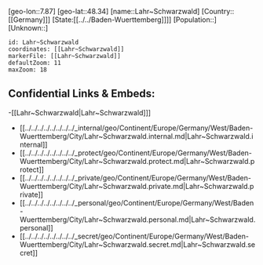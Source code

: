 ﻿---
location: [48.34,7.87]
mapzoom: [7,12] 
mapmarker: city 
type: City
tags:
- geo/City


SpocWebEntityId: 31787
isDeleted: false
confidential: public

---
[geo-lon::7.87]
[geo-lat::48.34]
[name::Lahr~Schwarzwald]
[Country::[[Germany]]]
[State:[[../../Baden-Wuerttemberg]]]]
[Population::]
[Unknown::]


```leaflet
id: Lahr~Schwarzwald
coordinates: [[Lahr~Schwarzwald]]
markerFile: [[Lahr~Schwarzwald]]
defaultZoom: 11 
maxZoom: 18
```


## Confidential Links & Embeds: 
-[[Lahr~Schwarzwald|Lahr~Schwarzwald]]] 
- [[../../../../../../../../_internal/geo/Continent/Europe/Germany/West/Baden-Wuerttemberg/City/Lahr~Schwarzwald.internal.md|Lahr~Schwarzwald.internal]] 
- [[../../../../../../../../_protect/geo/Continent/Europe/Germany/West/Baden-Wuerttemberg/City/Lahr~Schwarzwald.protect.md|Lahr~Schwarzwald.protect]] 
- [[../../../../../../../../_private/geo/Continent/Europe/Germany/West/Baden-Wuerttemberg/City/Lahr~Schwarzwald.private.md|Lahr~Schwarzwald.private]] 
- [[../../../../../../../../_personal/geo/Continent/Europe/Germany/West/Baden-Wuerttemberg/City/Lahr~Schwarzwald.personal.md|Lahr~Schwarzwald.personal]] 
- [[../../../../../../../../_secret/geo/Continent/Europe/Germany/West/Baden-Wuerttemberg/City/Lahr~Schwarzwald.secret.md|Lahr~Schwarzwald.secret]] 
